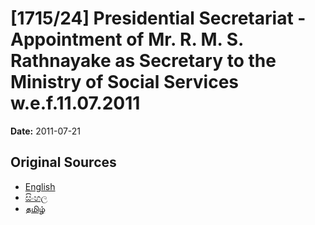 # [1715/24] Presidential Secretariat - Appointment of Mr. R. M. S. Rathnayake as Secretary to the Ministry of Social Services w.e.f.11.07.2011

**Date:** 2011-07-21

## Original Sources

- [English](https://documents.gov.lk/view/extra-gazettes/2011/7/1715-24_E.pdf)
- [සිංහල](https://documents.gov.lk/view/extra-gazettes/2011/7/1715-24_S.pdf)
- [தமிழ்](https://documents.gov.lk/view/extra-gazettes/2011/7/1715-24_T.pdf)
